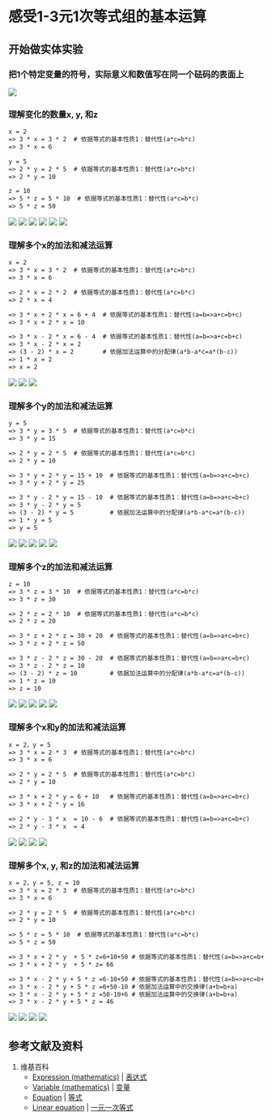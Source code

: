 # 感受1-3元1次等式组的基本运算

## 开始做实体实验

###  把1个特定变量的符号，实际意义和数值写在同一个砝码的表面上
![](/images/函数与解析几何/n个未知数和n次幂的等式/感受1-3元1次等式组的基本运算/0a1.jpg)

### 理解变化的数量x, y, 和z
```html
x = 2
=> 3 * x = 3 * 2  # 依据等式的基本性质1：替代性(a*c=b*c)
=> 3 * x = 6

y = 5
=> 2 * y = 2 * 5  # 依据等式的基本性质1：替代性(a*c=b*c)
=> 2 * y = 10

z = 10
=> 5 * z = 5 * 10  # 依据等式的基本性质1：替代性(a*c=b*c)
=> 5 * z = 50
```

![](/images/函数与解析几何/n个未知数和n次幂的等式/感受1-3元1次等式组的基本运算/1a1.jpg)
![](/images/函数与解析几何/n个未知数和n次幂的等式/感受1-3元1次等式组的基本运算/1a2.jpg)
![](/images/函数与解析几何/n个未知数和n次幂的等式/感受1-3元1次等式组的基本运算/1a3.jpg)
![](/images/函数与解析几何/n个未知数和n次幂的等式/感受1-3元1次等式组的基本运算/1a4.jpg)
![](/images/函数与解析几何/n个未知数和n次幂的等式/感受1-3元1次等式组的基本运算/1a5.jpg)
![](/images/函数与解析几何/n个未知数和n次幂的等式/感受1-3元1次等式组的基本运算/1a6.jpg)

### 理解多个x的加法和减法运算
```html
x = 2
=> 3 * x = 3 * 2  # 依据等式的基本性质1：替代性(a*c=b*c)
=> 3 * x = 6

=> 2 * x = 2 * 2  # 依据等式的基本性质1：替代性(a*c=b*c)
=> 2 * x = 4

=> 3 * x + 2 * x = 6 + 4  # 依据等式的基本性质1：替代性(a=b=>a+c=b+c)
=> 3 * x + 2 * x = 10

=> 3 * x - 2 * x = 6 - 4  # 依据等式的基本性质1：替代性(a=b=>a+c=b+c)
=> 3 * x - 2 * x = 2	  
=> (3 - 2) * x = 2 		  # 依据加法运算中的分配律(a*b-a*c=a*(b-c))
=> 1 * x = 2 
=> x = 2
```

![](/images/函数与解析几何/n个未知数和n次幂的等式/感受1-3元1次等式组的基本运算/2a1.jpg)
![](/images/函数与解析几何/n个未知数和n次幂的等式/感受1-3元1次等式组的基本运算/2a2.jpg)
![](/images/函数与解析几何/n个未知数和n次幂的等式/感受1-3元1次等式组的基本运算/2a3.jpg)

### 理解多个y的加法和减法运算
```html
y = 5
=> 3 * y = 3 * 5  # 依据等式的基本性质1：替代性(a*c=b*c)
=> 3 * y = 15

=> 2 * y = 2 * 5  # 依据等式的基本性质1：替代性(a*c=b*c)
=> 2 * y = 10

=> 3 * y + 2 * y = 15 + 10  # 依据等式的基本性质1：替代性(a=b=>a+c=b+c)
=> 3 * y + 2 * y = 25

=> 3 * y - 2 * y = 15 - 10  # 依据等式的基本性质1：替代性(a=b=>a+c=b+c)
=> 3 * y - 2 * y = 5	    
=> (3 - 2) * y = 5 			# 依据加法运算中的分配律(a*b-a*c=a*(b-c))
=> 1 * y = 5 
=> y = 5
```

![](/images/函数与解析几何/n个未知数和n次幂的等式/感受1-3元1次等式组的基本运算/3a1.jpg)
![](/images/函数与解析几何/n个未知数和n次幂的等式/感受1-3元1次等式组的基本运算/3a2.jpg)
![](/images/函数与解析几何/n个未知数和n次幂的等式/感受1-3元1次等式组的基本运算/3a3.jpg)
![](/images/函数与解析几何/n个未知数和n次幂的等式/感受1-3元1次等式组的基本运算/3a4.jpg)
![](/images/函数与解析几何/n个未知数和n次幂的等式/感受1-3元1次等式组的基本运算/3a5.jpg)

### 理解多个z的加法和减法运算
```html
z = 10
=> 3 * z = 3 * 10  # 依据等式的基本性质1：替代性(a*c=b*c)
=> 3 * z = 30

=> 2 * z = 2 * 10  # 依据等式的基本性质1：替代性(a*c=b*c)
=> 2 * z = 20

=> 3 * z + 2 * z = 30 + 20  # 依据等式的基本性质1：替代性(a=b=>a+c=b+c)
=> 3 * z + 2 * z = 50

=> 3 * z - 2 * z = 30 - 20  # 依据等式的基本性质1：替代性(a=b=>a+c=b+c)
=> 3 * z - 2 * z = 10	    
=> (3 - 2) * z = 10 		# 依据加法运算中的分配律(a*b-a*c=a*(b-c))
=> 1 * z = 10 
=> z = 10
```

![](/images/函数与解析几何/n个未知数和n次幂的等式/感受1-3元1次等式组的基本运算/4a1.jpg)
![](/images/函数与解析几何/n个未知数和n次幂的等式/感受1-3元1次等式组的基本运算/4a2.jpg)
![](/images/函数与解析几何/n个未知数和n次幂的等式/感受1-3元1次等式组的基本运算/4a3.jpg)
![](/images/函数与解析几何/n个未知数和n次幂的等式/感受1-3元1次等式组的基本运算/4a4.jpg)
![](/images/函数与解析几何/n个未知数和n次幂的等式/感受1-3元1次等式组的基本运算/4a5.jpg)

### 理解多个x和y的加法和减法运算
```html
x = 2，y = 5
=> 3 * x = 2 * 3  # 依据等式的基本性质1：替代性(a*c=b*c)
=> 3 * x = 6

=> 2 * y = 2 * 5  # 依据等式的基本性质1：替代性(a*c=b*c)
=> 2 * y = 10

=> 3 * x + 2 * y = 6 + 10	# 依据等式的基本性质1：替代性(a=b=>a+c=b+c)
=> 3 * x + 2 * y = 16

=> 2 * y - 3 * x  = 10 - 6	# 依据等式的基本性质1：替代性(a=b=>a+c=b+c)
=> 2 * y - 3 * x  = 4
```

![](/images/函数与解析几何/n个未知数和n次幂的等式/感受1-3元1次等式组的基本运算/5a1.jpg)
![](/images/函数与解析几何/n个未知数和n次幂的等式/感受1-3元1次等式组的基本运算/5a2.jpg)
![](/images/函数与解析几何/n个未知数和n次幂的等式/感受1-3元1次等式组的基本运算/5a3.jpg)
![](/images/函数与解析几何/n个未知数和n次幂的等式/感受1-3元1次等式组的基本运算/5a4.jpg)

### 理解多个x, y, 和z的加法和减法运算
```html
x = 2，y = 5, z = 10
=> 3 * x = 2 * 3  # 依据等式的基本性质1：替代性(a*c=b*c)
=> 3 * x = 6

=> 2 * y = 2 * 5  # 依据等式的基本性质1：替代性(a*c=b*c)
=> 2 * y = 10

=> 5 * z = 5 * 10  # 依据等式的基本性质1：替代性(a*c=b*c)
=> 5 * z = 50

=> 3 * x + 2 * y  + 5 * z=6+10+50 # 依据等式的基本性质1：替代性(a=b=>a+c=b+c)
=> 3 * x + 2 * y  + 5 * z= 66

=> 3 * x - 2 * y + 5 * z =6-10+50 # 依据等式的基本性质1：替代性(a=b=>a+c=b+c)
=> 3 * x - 2 * y + 5 * z =6+50-10 # 依据加法运算中的交换律(a+b=b+a)
=> 3 * x - 2 * y + 5 * z =50-10+6 # 依据加法运算中的交换律(a+b=b+a)
=> 3 * x - 2 * y + 5 * z = 46
```

![](/images/函数与解析几何/n个未知数和n次幂的等式/感受1-3元1次等式组的基本运算/6a1.jpg)
![](/images/函数与解析几何/n个未知数和n次幂的等式/感受1-3元1次等式组的基本运算/6a2.jpg)
![](/images/函数与解析几何/n个未知数和n次幂的等式/感受1-3元1次等式组的基本运算/6a3.jpg)
![](/images/函数与解析几何/n个未知数和n次幂的等式/感受1-3元1次等式组的基本运算/6a4.jpg)

## 参考文献及资料

1. 维基百科
	- [Expression (mathematics)](https://en.wikipedia.org/wiki/Expression_(mathematics)) | [表达式](https://zh.wikipedia.org/wiki/%E8%A1%A8%E9%81%94%E5%BC%8F) 
	- [Variable (mathematics)](https://en.wikipedia.org/wiki/Variable_(mathematics)) | [变量](https://zh.wikipedia.org/wiki/%E8%AE%8A%E6%95%B8) 
	- [Equation](https://en.wikipedia.org/wiki/Equation) |  [等式](https://zh.wikipedia.org/wiki/%E6%96%B9%E7%A8%8B) 
	- [Linear equation](https://en.wikipedia.org/wiki/Linear_equation) | [一元一次等式](https://zh.wikipedia.org/wiki/%E4%B8%80%E6%AC%A1%E6%96%B9%E7%A8%8B#%E4%B8%80%E5%85%83%E4%B8%80%E6%AC%A1%E6%96%B9%E7%A8%8B%E5%BC%8F) 